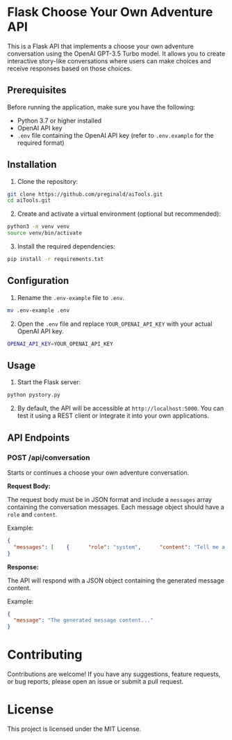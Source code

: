# Flask Choose Your Own Adventure API

This is a Flask API that implements a choose your own adventure conversation using the OpenAI GPT-3.5 Turbo model. It allows you to create interactive story-like conversations where users can make choices and receive responses based on those choices.

## Prerequisites

Before running the application, make sure you have the following:

- Python 3.7 or higher installed
- OpenAI API key
- `.env` file containing the OpenAI API key (refer to `.env.example` for the required format)

## Installation

1. Clone the repository:

```bash
git clone https://github.com/preginald/aiTools.git
cd aiTools.git
```

2. Create and activate a virtual environment (optional but recommended):

```bash
python3 -m venv venv
source venv/bin/activate
```

3. Install the required dependencies:

```bash
pip install -r requirements.txt
```

## Configuration

1. Rename the `.env-example` file to `.env`.

```bash
mv .env-example .env
```

2. Open the `.env` file and replace `YOUR_OPENAI_API_KEY` with your actual OpenAI API key.

```bash
OPENAI_API_KEY=YOUR_OPENAI_API_KEY
```

## Usage

1. Start the Flask server:

```bash
python pystory.py
```
2. By default, the API will be accessible at `http://localhost:5000`. You can test it using a REST client or integrate it into your own applications.

## API Endpoints

### POST /api/conversation

Starts or continues a choose your own adventure conversation.

**Request Body:**

The request body must be in JSON format and include a `messages` array containing the conversation messages. Each message object should have a `role` and `content`.

Example:

```json
{
  "messages": [    {      "role": "system",      "content": "Tell me a choose your own adventure story..."    },    {      "role": "user",      "content": "Option A"    },    ...  ]
}
```

**Response:**

The API will respond with a JSON object containing the generated message content.

Example:
```json
{
  "message": "The generated message content..."
}
```
# Contributing
Contributions are welcome! If you have any suggestions, feature requests, or bug reports, please open an issue or submit a pull request.

# License
This project is licensed under the MIT License.